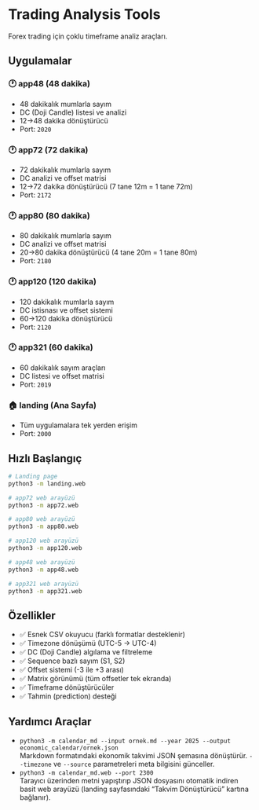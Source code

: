 # Trading Analysis Tools

Forex trading için çoklu timeframe analiz araçları.

## Uygulamalar

### 🕐 app48 (48 dakika)
- 48 dakikalık mumlarla sayım
- DC (Doji Candle) listesi ve analizi
- 12→48 dakika dönüştürücü
- Port: `2020`

### 🕐 app72 (72 dakika)
- 72 dakikalık mumlarla sayım
- DC analizi ve offset matrisi
- 12→72 dakika dönüştürücü (7 tane 12m = 1 tane 72m)
- Port: `2172`

### 🕐 app80 (80 dakika)
- 80 dakikalık mumlarla sayım
- DC analizi ve offset matrisi
- 20→80 dakika dönüştürücü (4 tane 20m = 1 tane 80m)
- Port: `2180`

### 🕐 app120 (120 dakika)
- 120 dakikalık mumlarla sayım
- DC istisnası ve offset sistemi
- 60→120 dakika dönüştürücü
- Port: `2120`

### 🕐 app321 (60 dakika)
- 60 dakikalık sayım araçları
- DC listesi ve offset matrisi
- Port: `2019`

### 🏠 landing (Ana Sayfa)
- Tüm uygulamalara tek yerden erişim
- Port: `2000`

## Hızlı Başlangıç

```bash
# Landing page
python3 -m landing.web

# app72 web arayüzü
python3 -m app72.web

# app80 web arayüzü
python3 -m app80.web

# app120 web arayüzü
python3 -m app120.web

# app48 web arayüzü
python3 -m app48.web

# app321 web arayüzü
python3 -m app321.web
```

## Özellikler

- ✅ Esnek CSV okuyucu (farklı formatlar desteklenir)
- ✅ Timezone dönüşümü (UTC-5 → UTC-4)
- ✅ DC (Doji Candle) algılama ve filtreleme
- ✅ Sequence bazlı sayım (S1, S2)
- ✅ Offset sistemi (-3 ile +3 arası)
- ✅ Matrix görünümü (tüm offsetler tek ekranda)
- ✅ Timeframe dönüştürücüler
- ✅ Tahmin (prediction) desteği

## Yardımcı Araçlar

- `python3 -m calendar_md --input ornek.md --year 2025 --output economic_calendar/ornek.json`  
  Markdown formatındaki ekonomik takvimi JSON şemasına dönüştürür. `--timezone` ve `--source` parametreleri meta bilgisini günceller.
- `python3 -m calendar_md.web --port 2300`  
  Tarayıcı üzerinden metni yapıştırıp JSON dosyasını otomatik indiren basit web arayüzü (landing sayfasındaki “Takvim Dönüştürücü” kartına bağlanır).

